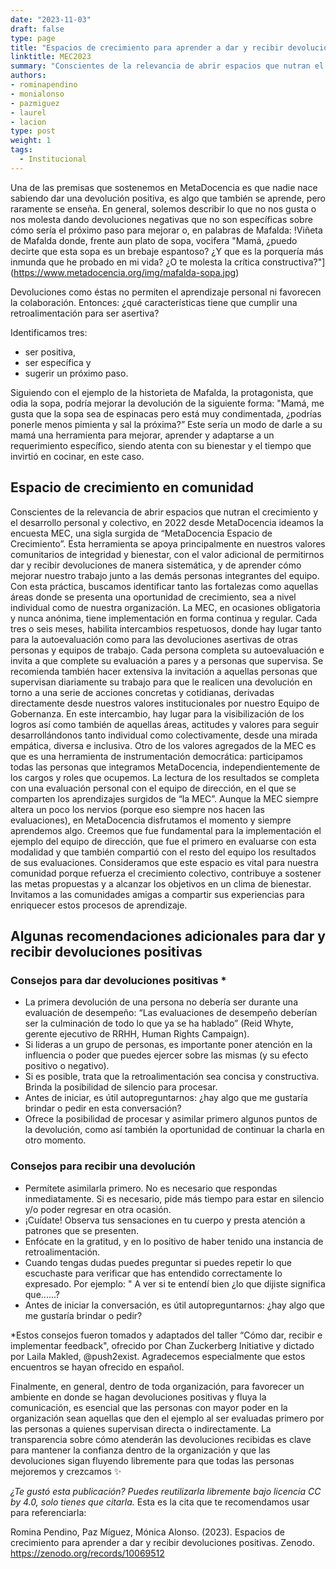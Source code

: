 ```yaml
---
date: "2023-11-03"
draft: false
type: page
title: "Espacios de crecimiento para aprender a dar y recibir devoluciones positivas"
linktitle: MEC2023
summary: "Conscientes de la relevancia de abrir espacios que nutran el crecimiento y el desarrollo personal y colectivo, en 2022 desde MetaDocencia ideamos la encuesta MEC, una sigla surgida de “MetaDocencia Espacio de Crecimiento”."
authors:
- rominapendino
- monialonso
- pazmiguez
- laurel
- lacion
type: post
weight: 1
tags: 
  - Institucional 
---
```


Una de las premisas que sostenemos en MetaDocencia es que nadie nace sabiendo dar una devolución positiva, es algo que también se aprende, pero raramente se enseña. 
En general, solemos describir lo que no nos gusta o nos molesta dando devoluciones negativas que no son específicas sobre cómo sería el próximo paso para mejorar o, en palabras de Mafalda: 
!Viñeta de Mafalda donde, frente aun plato de sopa, vocifera "Mamá, ¿puedo decirte que esta sopa es un brebaje espantoso? ¿Y que es la porquería más inmunda que he probado en mi vida? ¿O te molesta la crítica constructiva?"](https://www.metadocencia.org/img/mafalda-sopa.jpg) 

Devoluciones como éstas no permiten el aprendizaje personal ni favorecen la colaboración. Entonces: ¿qué características tiene que cumplir una retroalimentación para ser asertiva? 

Identificamos tres: 
- ser positiva,
- ser específica y
- sugerir un próximo paso. 

Siguiendo con el ejemplo de la historieta de Mafalda, la protagonista, que odia la sopa, podría mejorar la devolución de la siguiente forma: "Mamá, me gusta que la sopa sea de espinacas pero está muy condimentada, ¿podrías ponerle menos pimienta y sal la próxima?” 
Este sería un modo de darle a su mamá una herramienta para mejorar, aprender y adaptarse a un requerimiento específico, siendo atenta con su bienestar y el tiempo que invirtió en cocinar, en este caso.

## Espacio de crecimiento en comunidad
Conscientes de la relevancia de abrir espacios que nutran el crecimiento y el desarrollo personal y colectivo, en 2022 desde MetaDocencia ideamos la encuesta MEC, una sigla surgida de “MetaDocencia Espacio de Crecimiento”. 
Esta herramienta se apoya principalmente en nuestros valores comunitarios de integridad y bienestar, con  el valor adicional de permitirnos dar y recibir devoluciones de manera sistemática, y de aprender cómo mejorar nuestro trabajo junto a las demás personas integrantes del equipo. Con esta práctica, buscamos identificar tanto las fortalezas como aquellas áreas donde se presenta una oportunidad de crecimiento, sea a nivel individual como de nuestra organización. 
La MEC, en ocasiones obligatoria y nunca anónima, tiene implementación en forma continua y regular. Cada tres o seis meses, habilita intercambios respetuosos, donde hay lugar tanto para la autoevaluación como para las devoluciones asertivas de otras personas y equipos de trabajo. Cada persona completa su autoevaluación e  invita a que complete su evaluación a pares y a personas que supervisa. Se recomienda también hacer extensiva la invitación a aquellas personas que supervisan diariamente su trabajo para que le realicen una devolución en torno a una serie de acciones concretas y cotidianas,  derivadas directamente desde nuestros valores institucionales por nuestro Equipo de Gobernanza.
En este intercambio, hay lugar para la visibilización de los logros así como también de aquellas áreas, actitudes y valores para seguir desarrollándonos tanto individual como colectivamente, desde una mirada empática, diversa e inclusiva. 
Otro de los valores agregados de la MEC es que es una herramienta de instrumentación democrática: participamos todas las personas que integramos MetaDocencia, independientemente de los cargos y roles que ocupemos. 
La lectura de los resultados se completa con una evaluación personal con el equipo de dirección, en el que se comparten los aprendizajes surgidos de “la MEC”.
Aunque la MEC siempre altera un poco los nervios (porque eso siempre nos hacen las evaluaciones), en MetaDocencia disfrutamos el momento y siempre aprendemos algo. Creemos que fue fundamental para la implementación el ejemplo del equipo de dirección, que fue el primero en evaluarse con esta modalidad y que también compartió con el resto del equipo los resultados de sus evaluaciones.
Consideramos que este espacio es vital para nuestra comunidad porque refuerza el crecimiento colectivo, contribuye a sostener las metas propuestas y a alcanzar los objetivos en un clima de bienestar. 
Invitamos a las comunidades amigas a compartir sus experiencias para enriquecer estos procesos de aprendizaje. 

## Algunas recomendaciones adicionales para dar y recibir devoluciones positivas
### Consejos para dar devoluciones positivas *
- La primera devolución de una persona no debería ser durante una evaluación de desempeño: “Las evaluaciones de desempeño deberían ser la culminación de todo lo que ya se ha hablado” (Reid Whyte, gerente ejecutivo de RRHH, Human Rights Campaign).
- Si lideras a un grupo de personas, es importante poner atención en la influencia o poder que puedes ejercer sobre las mismas (y su efecto positivo o negativo).
- Si es posible, trata que la retroalimentación sea concisa y constructiva. Brinda la posibilidad de silencio para procesar.
- Antes de iniciar, es útil autopreguntarnos: ¿hay algo que me gustaría brindar o pedir en esta conversación?
- Ofrece la posibilidad de procesar y asimilar primero algunos puntos de la devolución, como así también la oportunidad de continuar la charla en otro momento.

### Consejos para recibir una devolución
- Permítete asimilarla primero. No es necesario que respondas inmediatamente. Si es necesario, pide más tiempo para estar en silencio y/o poder regresar en otra ocasión.
- ¡Cuídate! Observa tus sensaciones en tu cuerpo y presta atención a patrones que se presenten.
- Enfócate en la gratitud, y en lo positivo de haber tenido una instancia de retroalimentación.
- Cuando tengas dudas puedes preguntar si puedes repetir lo que escuchaste para verificar que has entendido correctamente lo expresado. Por ejemplo: " A ver si te entendí bien ¿lo que dijiste significa que......?
- Antes de iniciar la conversación, es útil autopreguntarnos: ¿hay algo que me gustaría brindar o pedir?

*Estos consejos fueron tomados y adaptados del taller “Cómo dar, recibir e implementar feedback", ofrecido por Chan Zuckerberg Initiative y dictado por Laila Makled, @push2exist. Agradecemos especialmente que estos encuentros se hayan ofrecido en español.

Finalmente, en general, dentro de toda organización, para favorecer un ambiente en donde se hagan devoluciones positivas y fluya la comunicación, es esencial que las personas con mayor poder en la organización sean aquellas que den el ejemplo al ser evaluadas primero por las personas a quienes supervisan directa o indirectamente. La transparencia sobre cómo atenderán las devoluciones recibidas es clave para mantener la confianza dentro de la organización y que las devoluciones sigan fluyendo libremente para que todas las personas mejoremos y crezcamos ✨

*¿Te gustó esta publicación? Puedes reutilizarla libremente bajo licencia CC by 4.0, solo tienes que citarla.* 
Esta es la cita que te recomendamos usar para referenciarla: 

Romina Pendino, Paz Míguez, Mónica Alonso. (2023). Espacios de crecimiento para aprender a dar y recibir devoluciones positivas. Zenodo. https://zenodo.org/records/10069512
